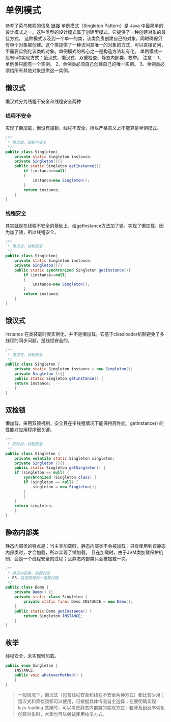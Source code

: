 # 单例模式


参考了菜鸟教程的信息
[链接](https://www.baidu.com/link?url=zyfC5ceSKYupGVjuqodcX58kY262QMPHJhOsJEX6SlSR1XBa5d1oKP518C83GMQFxLLzhFX5GOl_iPudWPxfWq75FrMAmAagCCb2k4dvjra&wd=&eqid=faff8c73000436ec000000055f52f030)
单例模式（Singleton Pattern）是 Java 中最简单的设计模式之一。这种类型的设计模式属于创建型模式，它提供了一种创建对象的最佳方式。
这种模式涉及到一个单一的类，该类负责创建自己的对象，同时确保只有单个对象被创建。这个类提供了一种访问其唯一的对象的方式，可以直接访问，不需要实例化该类的对象。单例模式的核心之一是构造方法私有化。
单例模式一般有5种实现方式：饿汉式、懒汉式、双重检查、静态内部类、枚举。
注意：
1、单例类只能有一个实例。
2、单例类必须自己创建自己的唯一实例。
3、单例类必须给所有其他对象提供这一实例。

## 懒汉式
懒汉式分为线程不安全和线程安全两种
### 线程不安全
实现了懒加载，但没有加锁，线程不安全，所以严格意义上不能算是单例模式。
```java
/**
 * 懒汉式，线程不安全
 */
public class Singleton{
    private static Singleton instance;
    private Singleton(){}
    public static Singleton getInstance(){
        if (instance==null)
        {
            instance=new Singleton();
        }
        return instance;
    }
}
```
### 线程安全
其实就是在线程不安全的基础上，给getInstance方法加了锁。实现了懒加载，因为加了锁，所以线程安全。
```java
/**
 * 懒汉式，线程安全
 */
public class Singleton{
    private static Singleton instance;
    private Singleton(){}
    public static synchronized Singleton getInstance(){
        if (instance==null)
        {
            instance=new Singleton();
        }
        return instance;
    }
}
```

## 饿汉式
instance 在类装载时就实例化，并不是懒加载。它基于classloader机制避免了多线程的同步问题，是线程安全的。
```java
/**
 * 饿汉式，线程安全
 */
public class Singleton {  
    private static Singleton instance = new Singleton();  
    private Singleton (){}  
    public static Singleton getInstance() {  
    return instance;  
    }  
}
```

## 双检锁
懒加载，采用双锁机制，安全且在多线程情况下能保持高性能。getInstance() 的性能对应用程序很关键。
```java
/**
 * 双检锁，线程安全
 */
public class Singleton {  
    private volatile static Singleton singleton;  
    private Singleton (){}  
    public static Singleton getSingleton() {  
    if (singleton == null) {  
        synchronized (Singleton.class) {  
        if (singleton == null) {  
            singleton = new Singleton();  
        }  
        }  
    }  
    return singleton;  
    }  
}
```

## 静态内部类
静态内部类的特点是：当主类加载时，静态内部类不会被加载；只有使用到该静态内部类时，才会加载，所以实现了懒加载。
且在加载时，由于JVM类加载保护机制，会是一个线程安全的过程；且静态内部类只会被加载一次。
```java
/**
 * 静态内部类，线程安全
 * PS：这是网易的一道笔试题
 */
public class Demo {
    private Demo() {}
    private static class Singleton {
        private static final Demo INSTANCE = new Demo();
    }
    public static Demo getInstance() {
        return Singleton.INSTANCE;
    }
}
```
## 枚举
线程安全，未实现懒加载。
```java
public enum Singleton {  
    INSTANCE;  
    public void whateverMethod() {  
    }  
}
```
> 一般情况下，懒汉式（包含线程安全和线程不安全两种方式）都比较少用；饿汉式和双检锁都可以使用，可根据具体情况自主选择；在要明确实现 lazy loading 效果时，可以考虑静态内部类的实现方式；若涉及到反序列化创建对象时，大家也可以尝试使用枚举方式。
